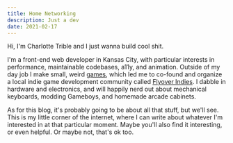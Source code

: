 ```yaml
---
title: Home Networking
description: Just a dev
date: 2021-02-17
---
```


Hi, I'm Charlotte Trible and I just wanna build cool shit.

I'm a front-end web developer in Kansas City, with particular interests in performance, maintainable codebases, a11y, and animation. Outside of my day job I make small, weird [games](https://espiongames.itch.io/), which led me to co-found and organize a local indie game development community called [Flyover Indies](https://flyoverindies.party/). I dabble in hardware and electronics, and will happily nerd out about mechanical keyboards, modding Gameboys, and homemade arcade cabinets.

As for this blog, it's probably going to be about all that stuff, but we'll see. This is my little corner of the internet, where I can write about whatever I'm interested in at that particular moment. Maybe you'll also find it interesting, or even helpful. Or maybe not, that's ok too.

